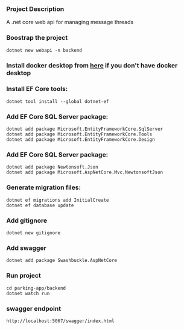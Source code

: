 ### Project Description
A .net core web api for managing message threads


### Boostrap the project
```
dotnet new webapi -n backend

```

### Install docker desktop from [here](https://www.docker.com/products/docker-desktop/) if you don't have docker desktop


<!-- ### Run sql server in docker container using WSL terminal, you might need to add WSL extension in VS Code
```
docker run -e 'ACCEPT_EULA=Y' -e 'MSSQL_SA_PASSWORD=MessagingDB135' -p 1433:1433 --name MessagingDB -d mcr.microsoft.com/mssql/server:2022-latest
```

### appsettings.json
```
"ConnectionStrings": {
  "DefaultConnection": "Server=localhost,1433;Database=MessagingDB;User Id=sa;Password=MessagingDB135;TrustServerCertificate=True;"
}
``` -->

### Install EF Core tools:
```
dotnet tool install --global dotnet-ef
```

### Add EF Core SQL Server package:
```
dotnet add package Microsoft.EntityFrameworkCore.SqlServer
dotnet add package Microsoft.EntityFrameworkCore.Tools
dotnet add package Microsoft.EntityFrameworkCore.Design
```

### Add EF Core SQL Server package:
```
dotnet add package Newtonsoft.Json
dotnet add package Microsoft.AspNetCore.Mvc.NewtonsoftJson
```

### Generate migration files:
```
dotnet ef migrations add InitialCreate
dotnet ef database update
```

### Add gitignore
```
dotnet new gitignore
```

### Add swagger
```
dotnet add package Swashbuckle.AspNetCore
```

### Run project
```
cd parking-app/backend
dotnet watch run
```

### swagger endpoint
```
http://localhost:5067/swagger/index.html
```

